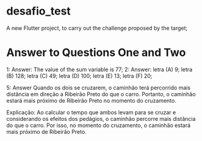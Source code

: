 # desafio_test

A new Flutter project, to carry out the challenge proposed by the target;


# Answer to Questions One and Two

1: Answer: The value of the sum variable is  77;
2: Answer: letra (A) 9; letra (B) 128; letra (C) 49; letra (D) 100; letra (E) 13; letra (F) 20;

5: Answer
Quando os dois se cruzarem, o caminhão terá percorrido mais distância em direção a Ribeirão Preto do que o carro. Portanto, o caminhão estará mais próximo de Ribeirão Preto no momento do cruzamento.

Explicação:
Ao calcular o tempo que ambos levam para se cruzar e considerando os efeitos dos pedágios, o caminhão percorre mais distância do que o carro. Por isso, no momento do cruzamento, o caminhão estará mais próximo de Ribeirão Preto.


